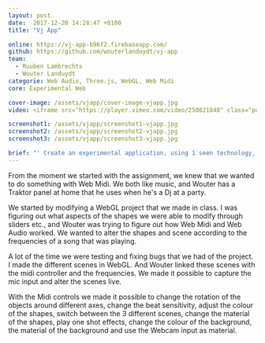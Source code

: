 ```yaml
---
layout: post
date:  2017-12-20 14:28:47 +0100
title: "Vj App"

online: https://vj-app-b96f2.firebaseapp.com/
github: https://github.com/wouterlanduydt/vj-app
team:
  - Ruuben Lambrechts
  - Wouter Landuydt
categorie: Web Audio, Three.js, WebGL, Web Midi
core: Experimental Web

cover-image: /assets/vjapp/cover-image-vjapp.jpg
video: <iframe src="https://player.vimeo.com/video/250821848" class="post__video" width="550" height="360" frameborder="0" webkitallowfullscreen mozallowfullscreen allowfullscreen ></iframe>

screenshot1: /assets/vjapp/screenshot1-vjapp.jpg
screenshot2: /assets/vjapp/screenshot2-vjapp.jpg
screenshot3: /assets/vjapp/screenshot3-vjapp.jpg

brief: "' Create an experimental application, using 1 seen technology, and 1 technology we haven't seen, in a period of 5 weeks. ' This was the assignment that our teacher gave us. We knew a lot of learning, aha-moments and cursing was up ahead before we even started with the project."
---
```

From the moment we started with the assignment, we knew that we wanted to do something with Web Midi. We both like music, and Wouter has a Traktor panel at home that he uses when he's a Dj at a party.

We started by modifying a WebGL project that we made in class. I was figuring out what  aspects of the shapes we were able to modify through sliders etc., and Wouter was trying to figure out how Web Midi and Web Audio worked. We wanted to alter the shapes and scene according to the frequencies of a song that was playing.

A lot of the time we were testing and fixing bugs that we had of the project. I made the different scenes in WebGL. And Wouter linked these scenes with the midi controller and the frequencies. We made it possible to capture the mic input and alter the scenes live.

With the Midi controls we made it possible to change the rotation of the objects around different axes, change the beat sensitivity, adjust the colour of the shapes, switch between the 3 different scenes, change the material of the shapes, play one shot effects, change the colour of the background, the material of the background and use the Webcam input as material.
